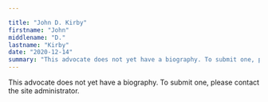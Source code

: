 ```yaml
---

title: "John D. Kirby"
firstname: "John"
middlename: "D."
lastname: "Kirby"
date: "2020-12-14"
summary: "This advocate does not yet have a biography. To submit one, please contact the site administrator."
---
```

This advocate does not yet have a biography. To submit one, please contact the site administrator.

